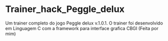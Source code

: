 # Trainer_hack_Peggle_delux
Um trainer completo do jogo Peggle delux v.1.0.1. O trainer foi desenvolvido em Linguagem C com a framework para interface grafica CBGI (Feita por mim)
